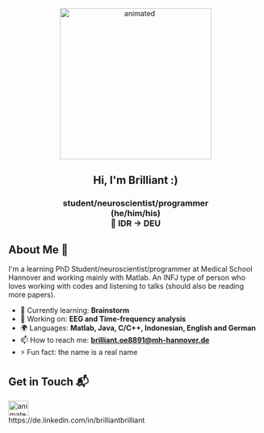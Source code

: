<p align="center">
  <img src="https://github.com/brllant/brllant/assets/144328167/90f2c73b-257b-4acb-93bd-43258884dac8" alt="animated" width="300" height="300" />
</p>
<h2 align="center"> Hi, I'm Brilliant :) </h2>
<h3 align="center"> student/neuroscientist/programmer <br>
(he/him/his) <br>
🚀 IDR -> DEU
</h3>

## About Me 👋

I'm a learning PhD Student/neuroscientist/programmer at Medical School Hannover and working mainly with Matlab. 
An INFJ type of person who loves working with codes and listening to talks (should also be reading more papers).

- 🌱 Currently learning: **Brainstorm**
- 🔭 Working on: **EEG and Time-frequency analysis**
- 🌍 Languages: **Matlab, Java, C/C++, Indonesian, English and German**
- 📫 How to reach me: **brilliant.oe8891@mh-hannover.de**
- ⚡ Fun fact: the name is a real name

## Get in Touch 📬
<img src="https://github.com/brllant/brllant/assets/144328167/e98a33f4-bfef-49a2-be41-e8d2a29bd129" alt="animated" width="40" height="30" />
<br> https://de.linkedin.com/in/brilliantbrilliant
